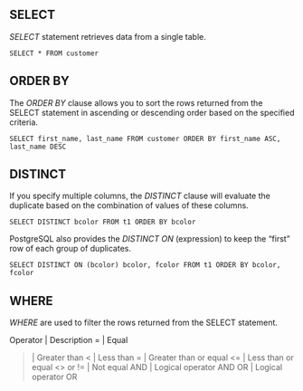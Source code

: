 
## SELECT 

_SELECT_ statement retrieves data from a single table.

```SELECT * FROM customer```

## ORDER BY

The _ORDER BY_ clause allows you to sort the rows returned from the SELECT statement in ascending or descending order based on the specified criteria.

```SELECT first_name, last_name FROM customer ORDER BY first_name ASC, last_name DESC```

## DISTINCT

If you specify multiple columns, the _DISTINCT_ clause will evaluate the duplicate based on the combination of values of these columns.

```SELECT DISTINCT bcolor FROM t1 ORDER BY bcolor```

PostgreSQL also provides the _DISTINCT ON_ (expression) to keep the “first” row of each group of duplicates.

```SELECT DISTINCT ON (bcolor) bcolor, fcolor FROM t1 ORDER BY bcolor, fcolor```

## WHERE

_WHERE_ are used to filter the rows returned from the SELECT statement.

Operator | Description
= |	Equal
> |	Greater than
< |	Less than
>= | Greater than or equal
<= | Less than or equal
<> or != | Not equal
AND | Logical operator AND
OR	| Logical operator OR




